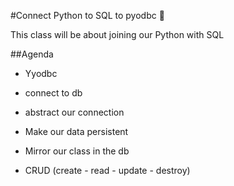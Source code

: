 #Connect Python to SQL to pyodbc :taco:

This class will be about joining our Python with SQL

##Agenda
- Yyodbc
- connect to db
- abstract our connection
- Make our data persistent 
- Mirror our class in the db

- CRUD (create - read - update - destroy)